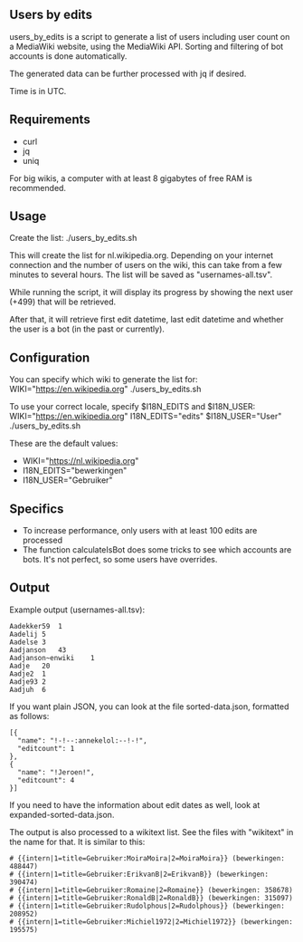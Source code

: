Users by edits
----------

users_by_edits is a script to generate a list of users including user count on a MediaWiki website, using the MediaWiki API. Sorting and filtering of bot accounts is done automatically.

The generated data can be further processed with jq if desired.

Time is in UTC.

Requirements
------------
* curl
* jq
* uniq

For big wikis, a computer with at least 8 gigabytes of free RAM is recommended.

Usage
------
Create the list:
  ./users_by_edits.sh
 
This will create the list for nl.wikipedia.org. Depending on your internet connection and the number of users on the wiki, this can take from a few minutes to several hours. The list will be saved as "usernames-all.tsv".

While running the script, it will display its progress by showing the next user (+499) that will be retrieved.

After that, it will retrieve first edit datetime, last edit datetime and whether the user is a bot (in the past or currently).

Configuration
-------------

You can specify which wiki to generate the list for:
  WIKI="https://en.wikipedia.org" ./users_by_edits.sh

To use your correct locale, specify $I18N_EDITS and $I18N_USER:
  WIKI="https://en.wikipedia.org" I18N_EDITS="edits" $I18N_USER="User" ./users_by_edits.sh

These are the default values:

* WIKI="https://nl.wikipedia.org"
* I18N_EDITS="bewerkingen"
* I18N_USER="Gebruiker"

Specifics
---------
* To increase performance, only users with at least 100 edits are processed
* The function calculateIsBot does some tricks to see which accounts are bots. It's not perfect, so some users have overrides.

Output
------
Example output (usernames-all.tsv):

	Aadekker59	1
	Aadelij	5
	Aadelse	3
	Aadjanson	43
	Aadjanson~enwiki	1
	Aadje	20
	Aadje2	1
	Aadje93	2
	Aadjuh	6

If you want plain JSON, you can look at the file sorted-data.json, formatted as follows:

	[{
	  "name": "!-!--:annekelol:--!-!",
	  "editcount": 1
	},
	{
	  "name": "!Jeroen!",
	  "editcount": 4
	}]

If you need to have the information about edit dates as well, look at expanded-sorted-data.json.
    
The output is also processed to a wikitext list. See the files with "wikitext" in the name for that. It is similar to this:

    # {{intern|1=title=Gebruiker:MoiraMoira|2=MoiraMoira}} (bewerkingen: 488447)
    # {{intern|1=title=Gebruiker:ErikvanB|2=ErikvanB}} (bewerkingen: 390474)
    # {{intern|1=title=Gebruiker:Romaine|2=Romaine}} (bewerkingen: 358678)
    # {{intern|1=title=Gebruiker:RonaldB|2=RonaldB}} (bewerkingen: 315097)
    # {{intern|1=title=Gebruiker:Rudolphous|2=Rudolphous}} (bewerkingen: 208952)
    # {{intern|1=title=Gebruiker:Michiel1972|2=Michiel1972}} (bewerkingen: 195575)
